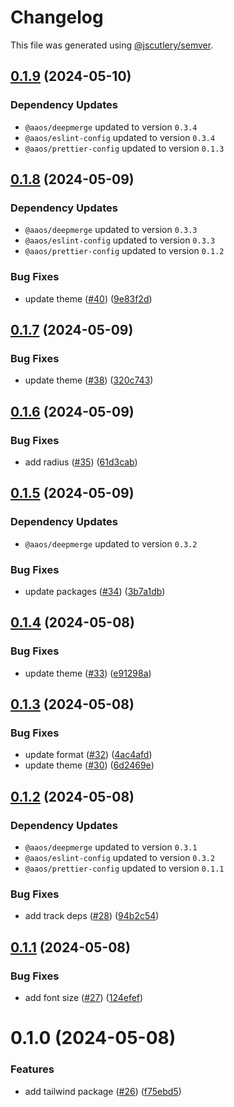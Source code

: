 # Changelog

This file was generated using [@jscutlery/semver](https://github.com/jscutlery/semver).

## [0.1.9](https://github.com/achieveagility/utils/compare/@aaos/tailwind-0.1.8...@aaos/tailwind-0.1.9) (2024-05-10)

### Dependency Updates

* `@aaos/deepmerge` updated to version `0.3.4`
* `@aaos/eslint-config` updated to version `0.3.4`
* `@aaos/prettier-config` updated to version `0.1.3`


## [0.1.8](https://github.com/achieveagility/utils/compare/@aaos/tailwind-0.1.7...@aaos/tailwind-0.1.8) (2024-05-09)

### Dependency Updates

* `@aaos/deepmerge` updated to version `0.3.3`
* `@aaos/eslint-config` updated to version `0.3.3`
* `@aaos/prettier-config` updated to version `0.1.2`

### Bug Fixes

* update theme ([#40](https://github.com/achieveagility/utils/issues/40)) ([9e83f2d](https://github.com/achieveagility/utils/commit/9e83f2d316daad4804be32ec7bb35961b39cdb92))



## [0.1.7](https://github.com/achieveagility/utils/compare/@aaos/tailwind-0.1.6...@aaos/tailwind-0.1.7) (2024-05-09)


### Bug Fixes

* update theme ([#38](https://github.com/achieveagility/utils/issues/38)) ([320c743](https://github.com/achieveagility/utils/commit/320c743d007ce8765a334be4e40a82e9957d4a8c))



## [0.1.6](https://github.com/achieveagility/utils/compare/@aaos/tailwind-0.1.5...@aaos/tailwind-0.1.6) (2024-05-09)


### Bug Fixes

* add radius ([#35](https://github.com/achieveagility/utils/issues/35)) ([61d3cab](https://github.com/achieveagility/utils/commit/61d3cababadb644ed03f69ea450d425c548247bb))



## [0.1.5](https://github.com/achieveagility/utils/compare/@aaos/tailwind-0.1.4...@aaos/tailwind-0.1.5) (2024-05-09)

### Dependency Updates

* `@aaos/deepmerge` updated to version `0.3.2`

### Bug Fixes

* update packages ([#34](https://github.com/achieveagility/utils/issues/34)) ([3b7a1db](https://github.com/achieveagility/utils/commit/3b7a1db3dd14468fe4af396f873d54db904a2434))



## [0.1.4](https://github.com/achieveagility/utils/compare/@aaos/tailwind-0.1.3...@aaos/tailwind-0.1.4) (2024-05-08)


### Bug Fixes

* update theme ([#33](https://github.com/achieveagility/utils/issues/33)) ([e91298a](https://github.com/achieveagility/utils/commit/e91298a35e37edc374c8b0265e31ce4ca6b30de9))



## [0.1.3](https://github.com/achieveagility/utils/compare/@aaos/tailwind-0.1.2...@aaos/tailwind-0.1.3) (2024-05-08)


### Bug Fixes

* update format ([#32](https://github.com/achieveagility/utils/issues/32)) ([4ac4afd](https://github.com/achieveagility/utils/commit/4ac4afd1ca09f71cac3572d01d50bf9d4c559486))
* update theme ([#30](https://github.com/achieveagility/utils/issues/30)) ([6d2469e](https://github.com/achieveagility/utils/commit/6d2469edcbdcc879cda493ce38516ecfd388013c))



## [0.1.2](https://github.com/achieveagility/utils/compare/@aaos/tailwind-0.1.1...@aaos/tailwind-0.1.2) (2024-05-08)

### Dependency Updates

* `@aaos/deepmerge` updated to version `0.3.1`
* `@aaos/eslint-config` updated to version `0.3.2`
* `@aaos/prettier-config` updated to version `0.1.1`

### Bug Fixes

* add track deps ([#28](https://github.com/achieveagility/utils/issues/28)) ([94b2c54](https://github.com/achieveagility/utils/commit/94b2c54575db73ee81f6161da303f3be1d2ea212))



## [0.1.1](https://github.com/achieveagility/utils/compare/@aaos/tailwind-0.1.0...@aaos/tailwind-0.1.1) (2024-05-08)


### Bug Fixes

* add font size ([#27](https://github.com/achieveagility/utils/issues/27)) ([124efef](https://github.com/achieveagility/utils/commit/124efef59e0b36fd11ddcadbd529e7ea82cbc6ad))



# 0.1.0 (2024-05-08)


### Features

* add tailwind package ([#26](https://github.com/achieveagility/utils/issues/26)) ([f75ebd5](https://github.com/achieveagility/utils/commit/f75ebd536228984370a9de2a274c165122f1b2b7))
